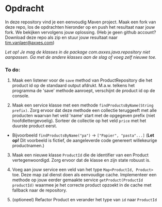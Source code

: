 # Opdracht

In deze repository vind je een eenvoudig Maven project. Maak een fork van deze repo, los de opdrachten hieronder op en push het resultaat naar jouw fork. We bekijken vervolgens jouw oplossing. (Heb je geen github account? Download deze repo als zip en stuur jouw resultaat naar tim.vanlaer@axxes.com)

*Let op! Je mag de klasses in de package com.axxes.java.repository niet aanpassen. Ga met de andere klasses aan de slag of voeg zelf nieuwe toe.*

### To do:

1. Maak een listener voor de `save` method van ProductRepository die het product id op de standaard output afdrukt. 
M.a.w. telkens het programma de 'save' methode aanroept, verschijnt de product id op de console.

2. Maak een service klasse met een methode `findProductsByName(String prefix)`. Zorg ervoor dat deze methode een collectie teruggeeft 
met alle producten waarvan het veld 'name' start met de opgegeven prefix (niet hoofdlettergevoelig). Sorteer de collectie op het veld `price` met het duurste product eerst.
  * Bijvoorbeeld `findProductsByName("pa")` -> `["Papier", "pasta"...]` (**Let op!** Dit voorbeeld is fictief, de aangeleverde code genereert willekeurige productnamen.)

3. Maak een nieuwe klasse `ProductId` die de identifier van een Product vertegenwoordigd. Zorg ervoor dat de klasse en zijn state robuust is.

4. Voeg aan jouw service een veld van het type `Map<ProductId, Product>` toe. Deze map zal dienst doen als eenvoudige cache.
Implementeer een methode op jouw eerder gemaakte service `getProduct(ProductId productId)` waarmee je het correcte product opzoekt in de cache met fallback naar de repository.

5. (optioneel) Refactor Product en verander het type van `id` naar `ProductId`
